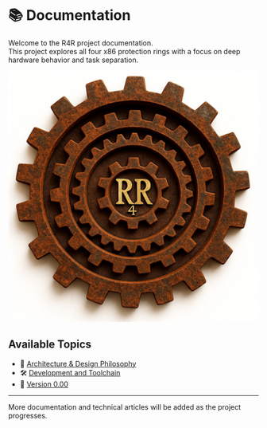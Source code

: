 # 📚 Documentation

Welcome to the R4R project documentation.  
This project explores all four x86 protection rings with a focus on deep hardware behavior and task separation.

![R4R Diagram](../assets/logo.jpg)

## Available Topics

- 🧭 [Architecture & Design Philosophy](architecture.md)  
- 🛠️ [Development and Toolchain](development.md)
- 🧱 [Version 0.00](version_0.00.md)

---

More documentation and technical articles will be added as the project progresses.
